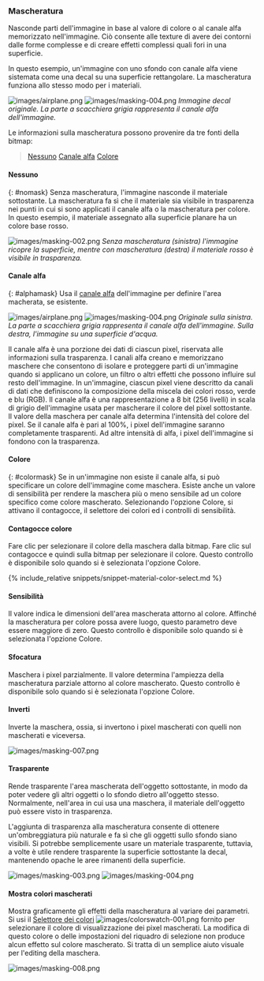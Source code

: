 
### Mascheratura
Nasconde parti dell'immagine in base al valore di colore o al canale alfa memorizzato nell'immagine. Ciò consente alle texture di avere dei contorni dalle forme complesse e di creare effetti complessi quali fori in una superficie.

In questo esempio, un'immagine con uno sfondo con canale alfa viene sistemata come una decal su una superficie rettangolare. La mascheratura funziona allo stesso modo per i materiali.

![images/airplane.png](images/airplane.png)  ![images/masking-004.png](images/masking-004.png)
*Immagine decal originale. La parte a scacchiera grigia rappresenta il canale alfa dell'immagine.*

Le informazioni sulla mascheratura possono provenire da tre fonti della bitmap:

> [Nessuno](#nomask)
> [Canale alfa](#alphamask)
> [Colore](#colormask)

#### Nessuno
{: #nomask}
Senza mascheratura, l'immagine nasconde il materiale sottostante. La mascheratura fa sì che il materiale sia visibile in trasparenza nei punti in cui si sono applicati il canale alfa o la mascheratura per colore. In questo esempio, il materiale assegnato alla superficie planare ha un colore base rosso.

![images/masking-002.png](images/masking-002.png)
*Senza mascheratura (sinistra) l'immagine ricopre la superficie, mentre con mascheratura (destra) il materiale rosso è visibile in trasparenza.*

#### Canale alfa
{: #alphamask}
Usa il [canale alfa](environment-tab.html#alpha) dell'immagine per definire l'area macherata, se esistente.

![images/airplane.png](images/airplane.png)  ![images/masking-004.png](images/masking-004.png)
*Originale sulla sinistra. La parte a scacchiera grigia rappresenta il canale alfa dell'immagine. Sulla destra, l'immagine su una superficie d'acqua.*

Il canale alfa è una porzione dei dati di ciascun pixel, riservata alle informazioni sulla trasparenza. I canali alfa creano e memorizzano maschere che consentono di isolare e proteggere parti di un'immagine quando si applicano un colore, un filtro o altri effetti che possono influire sul resto dell'immagine. In un'immagine, ciascun pixel viene descritto da canali di dati che definiscono la composizione della miscela dei colori rosso, verde e blu (RGB). Il canale alfa è una rappresentazione a 8 bit (256 livelli) in scala di grigio dell'immagine usata per mascherare il colore del pixel sottostante. Il valore della maschera per canale alfa determina l'intensità del colore del pixel. Se il canale alfa è pari al 100%, i pixel dell'immagine saranno completamente trasparenti.  Ad altre intensità di alfa, i pixel dell'immagine si fondono con la trasparenza.

#### Colore
{: #colormask}
Se in un'immagine non esiste il canale alfa, si può specificare un colore dell'immagine come maschera. Esiste anche un valore di sensibilità per rendere la maschera più o meno sensibile ad un colore specifico come colore mascherato. Selezionando l'opzione Colore, si attivano il contagocce, il selettore dei colori ed i controlli di sensibilità.

#### Contagocce colore
Fare clic per selezionare il colore della maschera dalla bitmap. Fare clic sul contagocce e quindi sulla bitmap per selezionare il colore. Questo controllo è disponibile solo quando si è selezionata l'opzione Colore.

{% include_relative snippets/snippet-material-color-select.md %}

#### Sensibilità
Il valore indica le dimensioni dell'area mascherata attorno al colore. Affinché la mascheratura per colore possa avere luogo, questo parametro deve essere maggiore di zero. Questo controllo è disponibile solo quando si è selezionata l'opzione Colore.

#### Sfocatura
Maschera i pixel parzialmente. Il valore determina l'ampiezza della mascheratura parziale attorno al colore mascherato. Questo controllo è disponibile solo quando si è selezionata l'opzione Colore.

#### Inverti
Inverte la maschera, ossia, si invertono i pixel mascherati con quelli non mascherati e viceversa.
<!-- TODO: Does this make sense? -->

![images/masking-007.png](images/masking-007.png)  

#### Trasparente
Rende trasparente l'area mascherata dell'oggetto sottostante, in modo da poter vedere gli altri oggetti o lo sfondo dietro all'oggetto stesso. Normalmente, nell'area in cui usa una maschera, il materiale dell'oggetto può essere visto in trasparenza.

L'aggiunta di trasparenza alla mascheratura consente di ottenere un'ombreggiatura più naturale e fa sì che gli oggetti sullo sfondo siano visibili. Si potrebbe semplicemente usare un materiale trasparente, tuttavia, a volte è utile rendere trasparente la superficie sottostante la decal, mantenendo opache le aree rimanenti della superficie.

![images/masking-003.png](images/masking-003.png)    ![images/masking-004.png](images/masking-004.png)

#### Mostra colori mascherati
Mostra graficamente gli effetti della mascheratura al variare dei parametri. Si usi il [Selettore dei colori](select-color.html) ![images/colorswatch-001.png](images/colorswatch-001.png) fornito per selezionare il colore di visualizzazione dei pixel mascherati. La modifica di questo colore o delle impostazioni del riquadro di selezione non produce alcun effetto sul colore mascherato. Si tratta di un semplice aiuto visuale per l'editing della maschera.

![images/masking-008.png](images/masking-008.png)
